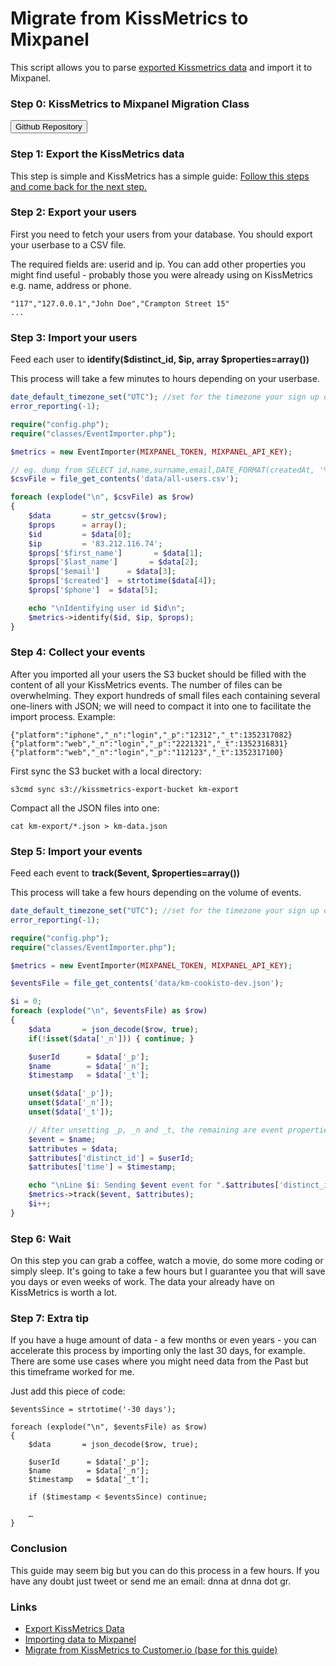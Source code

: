 # Migrate from KissMetrics to Mixpanel

This script allows you to parse [exported Kissmetrics data](http://support.kissmetrics.com/apis/data/) and import it to Mixpanel.

### Step 0: KissMetrics to Mixpanel Migration Class

<a href="https://github.com/dnna/kissmetrics-to-mixpanel" target="_blank"><button>Github Repository</button></a>

### Step 1: Export the KissMetrics data

This step is simple and KissMetrics has a simple guide: [Follow this steps and come back for the next step.](http://support.kissmetrics.com/apis/data/)

### Step 2: Export your users

First you need to fetch your users from your database. You should export your userbase to a CSV file.

The required fields are: userid and ip. You can add other properties you might find useful - probably those you were already using on KissMetrics e.g. name, address or phone. 

```csv
"117","127.0.0.1","John Doe","Crampton Street 15"
...
```

### Step 3: Import your users

Feed each user to __identify($distinct_id, $ip, array $properties=array())__

This process will take a few minutes to hours depending on your userbase.

```php
date_default_timezone_set("UTC"); //set for the timezone your sign up data is using. 
error_reporting(-1);

require("config.php");
require("classes/EventImporter.php");

$metrics = new EventImporter(MIXPANEL_TOKEN, MIXPANEL_API_KEY);

// eg. dump from SELECT id,name,surname,email,DATE_FORMAT(createdAt, '%Y-%m-%dT%H:%i:%s'),CONCAT('+',telCode,tel) FROM Users
$csvFile = file_get_contents('data/all-users.csv');

foreach (explode("\n", $csvFile) as $row)
{
    $data       = str_getcsv($row);
	$props      = array();
    $id         = $data[0];
	$ip         = '83.212.116.74';
    $props['$first_name']       = $data[1];
	$props['$last_name']       = $data[2];
    $props['$email']      = $data[3];
    $props['$created']  = strtotime($data[4]);
	$props['$phone']  = $data[5];

    echo "\nIdentifying user id $id\n";
    $metrics->identify($id, $ip, $props);
}
```

### Step 4: Collect your events

After you imported all your users the S3 bucket should be filled with the content of all your KissMetrics events. The number of files can be overwhelming. They export hundreds of small files each containing several one-liners with JSON; we will need to compact it into one to facilitate the import process. Example:

```
{"platform":"iphone","_n":"login","_p":"12312","_t":1352317082}
{"platform":"web","_n":"login","_p":"2221321","_t":1352316831}
{"platform":"web","_n":"login","_p":"112123","_t":1352317100}
```

First sync the S3 bucket with a local directory:
```
s3cmd sync s3://kissmetrics-export-bucket km-export
```

Compact all the JSON files into one:

```
cat km-export/*.json > km-data.json
```


### Step 5: Import your events

Feed each event to __track($event, $properties=array())__

This process will take a few hours depending on the volume of events.

```php
date_default_timezone_set("UTC"); //set for the timezone your sign up data is using. 
error_reporting(-1);

require("config.php");
require("classes/EventImporter.php");

$metrics = new EventImporter(MIXPANEL_TOKEN, MIXPANEL_API_KEY);

$eventsFile = file_get_contents('data/km-cookisto-dev.json');

$i = 0;
foreach (explode("\n", $eventsFile) as $row)
{
	$data		= json_decode($row, true);
	if(!isset($data['_n'])) { continue; }

	$userId      = $data['_p'];
	$name        = $data['_n'];
	$timestamp   = $data['_t'];

	unset($data['_p']);
	unset($data['_n']);
	unset($data['_t']);

	// After unsetting _p, _n and _t, the remaining are event properties
	$event = $name;
	$attributes = $data;
    $attributes['distinct_id'] = $userId;
    $attributes['time'] = $timestamp;

	echo "\nLine $i: Sending $event event for ".$attributes['distinct_id']." at ".$attributes['time'].")\n";
	$metrics->track($event, $attributes);
	$i++;
}
```

### Step 6: Wait

On this step you can grab a coffee, watch a movie, do some more coding or simply sleep.
It's going to take a few hours but I guarantee you that will save you days or even weeks of work.
The data your already have on KissMetrics is worth a lot.

### Step 7: Extra tip

If you have a huge amount of data - a few months or even years - you can accelerate this process by importing only the last 30 days, for example. There are some use cases where you might need data from the Past but this timeframe worked for me.

Just add this piece of code:

```
$eventsSince = strtotime('-30 days');

foreach (explode("\n", $eventsFile) as $row)
{
	$data		= json_decode($row, true);

	$userId      = $data['_p'];
	$name        = $data['_n'];
	$timestamp   = $data['_t'];

	if ($timestamp < $eventsSince) continue;

	…
}
```

### Conclusion

This guide may seem big but you can do this process in a few hours. If you have any doubt just tweet or send me an email: dnna at dnna dot gr.

### Links

- [Export KissMetrics Data](http://support.kissmetrics.com/apis/data/)
- [Importing data to Mixpanel](https://mixpanel.com/docs/api-documentation/importing-events-older-than-31-days)
- [Migrate from KissMetrics to Customer.io (base for this guide)](https://github.com/knokio/kissmetrics-to-customerio)

